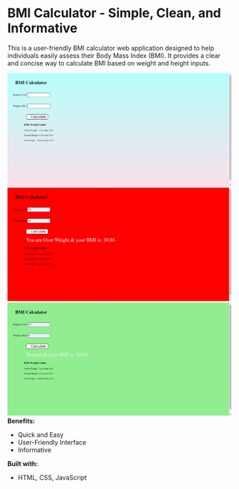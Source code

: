 # BMI Calculator - Simple, Clean, and Informative
 This is a user-friendly BMI calculator web application designed to help individuals easily assess their Body Mass Index (BMI). It provides a clear and concise way to calculate BMI based on weight and height inputs.

 ![BMI Calculator](<BMI Calc.png>)
 ![Bmi](<bmi (2).png>)
![alt text](bmi.png)
 **Benefits:**

- Quick and Easy
- User-Friendly Interface
- Informative

**Built with:**

- HTML, CSS, JavaScript